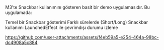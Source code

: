 

M3'te Snackbar kullanımını gösteren basit bir demo uygulamasıdır. Bu uygulamada:

Temel bir Snackbar gösterimi
Farklı sürelerde (Short/Long) Snackbar kullanımı
LaunchedEffect ile çevrimdışı durumu izleme






https://github.com/user-attachments/assets/f4eb59a5-e254-464a-98bc-dc4908a5c884

